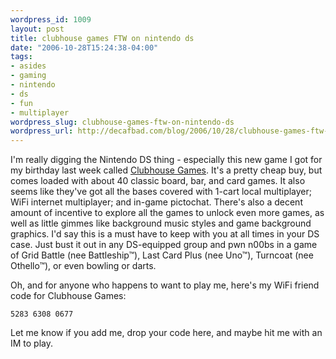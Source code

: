 ```yaml
--- 
wordpress_id: 1009
layout: post
title: clubhouse games FTW on nintendo ds
date: "2006-10-28T15:24:38-04:00"
tags: 
- asides
- gaming
- nintendo
- ds
- fun
- multiplayer
wordpress_slug: clubhouse-games-ftw-on-nintendo-ds
wordpress_url: http://decafbad.com/blog/2006/10/28/clubhouse-games-ftw-on-nintendo-ds
---
```

I'm really digging the Nintendo DS thing - especially this new game I got for my birthday last week called [Clubhouse Games][cg].  It's a pretty cheap buy, but comes loaded with about 40 classic board, bar, and card games.  It also seems like they've got all the bases covered with 1-cart local multiplayer; WiFi internet multiplayer; and in-game pictochat.  There's also a decent amount of incentive to explore all the games to unlock even more games, as well as little gimmes like background music styles and game background graphics.  I'd say this is a must have to keep with you at all times in your DS case.  Just bust it out in any DS-equipped group and pwn n00bs in a game of Grid Battle (nee Battleship&trade;), Last Card Plus (nee Uno&trade;), Turncoat (nee Othello&trade;), or even bowling or darts.

Oh, and for anyone who happens to want to play me, here's my WiFi friend code for Clubhouse Games:

<code>5283 6308 0677</code>

Let me know if you add me, drop your code here, and maybe hit me with an IM to play.

[cg]: http://www.nintendo.com/gamemini?gameid=v5BmjGGGvsi5oZDvxoihyDG5Pmt_s6Pz

